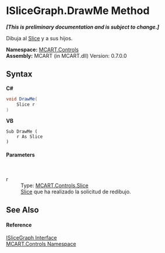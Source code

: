 # ISliceGraph.DrawMe Method 
 _**\[This is preliminary documentation and is subject to change.\]**_

Dibuja al <a href="3e9e5a54-7858-7ced-36fe-222892674015">Slice</a> y a sus hijos.

**Namespace:**&nbsp;<a href="1c9d7a8e-81d4-838a-f87d-7379b253b6ce">MCART.Controls</a><br />**Assembly:**&nbsp;MCART (in MCART.dll) Version: 0.7.0.0

## Syntax

**C#**<br />
``` C#
void DrawMe(
	Slice r
)
```

**VB**<br />
``` VB
Sub DrawMe ( 
	r As Slice
)
```


#### Parameters
&nbsp;<dl><dt>r</dt><dd>Type: <a href="3e9e5a54-7858-7ced-36fe-222892674015">MCART.Controls.Slice</a><br /><a href="3e9e5a54-7858-7ced-36fe-222892674015">Slice</a> que ha realizado la solicitud de redibujo.</dd></dl>

## See Also


#### Reference
<a href="1de9a863-a257-9f6b-d833-1fa7d5fae46d">ISliceGraph Interface</a><br /><a href="1c9d7a8e-81d4-838a-f87d-7379b253b6ce">MCART.Controls Namespace</a><br />